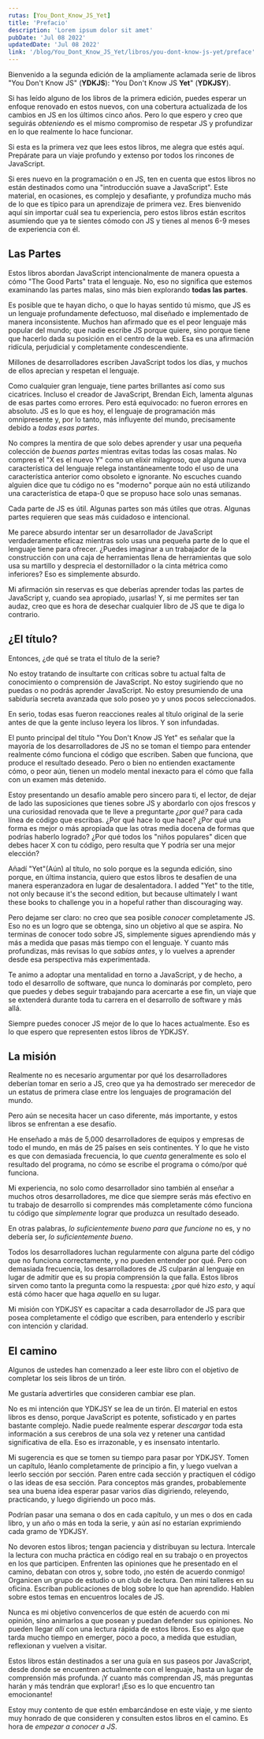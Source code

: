 ```yaml
---
rutas: [You_Dont_Know_JS_Yet]
title: 'Prefacio'
description: 'Lorem ipsum dolor sit amet'
pubDate: 'Jul 08 2022'
updatedDate: 'Jul 08 2022'
link: '/blog/You_Dont_Know_JS_Yet/libros/you-dont-know-js-yet/preface'
---
```


Bienvenido a la segunda edición de la ampliamente aclamada serie de libros "You Don't Know JS" (**YDKJS**): "You Don't Know JS **Yet**" (**YDKJSY**).

Si has leído alguno de los libros de la primera edición, puedes esperar un enfoque renovado en estos nuevos, con una cobertura actualizada de los cambios en JS en los últimos cinco años. Pero lo que espero y creo que seguirás *obteniendo* es el mismo compromiso de respetar JS y profundizar en lo que realmente lo hace funcionar.

Si esta es la primera vez que lees estos libros, me alegra que estés aquí. Prepárate para un viaje profundo y extenso por todos los rincones de JavaScript.

Si eres nuevo en la programación o en JS, ten en cuenta que estos libros no están destinados como una "introducción suave a JavaScript". Este material, en ocasiones, es complejo y desafiante, y profundiza mucho más de lo que es típico para un aprendizaje de primera vez. Eres bienvenido aquí sin importar cuál sea tu experiencia, pero estos libros están escritos asumiendo que ya te sientes cómodo con JS y tienes al menos 6-9 meses de experiencia con él.

## Las Partes

Estos libros abordan JavaScript intencionalmente de manera opuesta a cómo "The Good Parts" trata el lenguaje. No, eso no significa que estemos examinando las partes malas, sino más bien explorando **todas las partes**.

Es posible que te hayan dicho, o que lo hayas sentido tú mismo, que JS es un lenguaje profundamente defectuoso, mal diseñado e implementado de manera inconsistente. Muchos han afirmado que es el peor lenguaje más popular del mundo; que nadie escribe JS porque quiere, sino porque tiene que hacerlo dada su posición en el centro de la web. Esa es una afirmación ridícula, perjudicial y completamente condescendiente.

Millones de desarrolladores escriben JavaScript todos los días, y muchos de ellos aprecian y respetan el lenguaje.

Como cualquier gran lenguaje, tiene partes brillantes así como sus cicatrices. Incluso el creador de JavaScript, Brendan Eich, lamenta algunas de esas partes como errores. Pero está equivocado: no fueron errores en absoluto. JS es lo que es hoy, el lenguaje de programación más omnipresente y, por lo tanto, más influyente del mundo, precisamente debido a *todas esas partes*.

No compres la mentira de que solo debes aprender y usar una pequeña colección de *buenas partes* mientras evitas todas las cosas malas. No compres el "X es el nuevo Y" como un elixir milagroso, que alguna nueva característica del lenguaje relega instantáneamente todo el uso de una característica anterior como obsoleto e ignorante. No escuches cuando alguien dice que tu código no es "moderno" porque aún no está utilizando una característica de etapa-0 que se propuso hace solo unas semanas.

Cada parte de JS es útil. Algunas partes son más útiles que otras. Algunas partes requieren que seas más cuidadoso e intencional.

Me parece absurdo intentar ser un desarrollador de JavaScript verdaderamente eficaz mientras solo usas una pequeña parte de lo que el lenguaje tiene para ofrecer. ¿Puedes imaginar a un trabajador de la construcción con una caja de herramientas llena de herramientas que solo usa su martillo y desprecia el destornillador o la cinta métrica como inferiores? Eso es simplemente absurdo.

Mi afirmación sin reservas es que deberías aprender todas las partes de JavaScript y, cuando sea apropiado, ¡usarlas! Y, si me permites ser tan audaz, creo que es hora de desechar cualquier libro de JS que te diga lo contrario.

## ¿El título?

Entonces, ¿de qué se trata el título de la serie?

No estoy tratando de insultarte con críticas sobre tu actual falta de conocimiento o comprensión de JavaScript. No estoy sugiriendo que no puedas o no podrás aprender JavaScript. No estoy presumiendo de una sabiduría secreta avanzada que solo poseo yo y unos pocos seleccionados.

En serio, todas esas fueron reacciones reales al título original de la serie antes de que la gente incluso leyera los libros. Y son infundadas.

El punto principal del título "You Don't Know JS Yet" es señalar que la mayoría de los desarrolladores de JS no se toman el tiempo para entender realmente cómo funciona el código que escriben. Saben que funciona, que produce el resultado deseado. Pero o bien no entienden exactamente cómo, o peor aún, tienen un modelo mental inexacto para el cómo que falla con un examen más detenido.

Estoy presentando un desafío amable pero sincero para ti, el lector, de dejar de lado las suposiciones que tienes sobre JS y abordarlo con ojos frescos y una curiosidad renovada que te lleve a preguntarte *¿por qué?* para cada línea de código que escribas. ¿Por qué hace lo que hace? ¿Por qué una forma es mejor o más apropiada que las otras media docena de formas que podrías haberlo logrado? ¿Por qué todos los "niños populares" dicen que debes hacer X con tu código, pero resulta que Y podría ser una mejor elección?

Añadí "Yet"(Aún) al título, no solo porque es la segunda edición, sino porque, en última instancia, quiero que estos libros te desafíen de una manera esperanzadora en lugar de desalentadora.
I added "Yet" to the title, not only because it's the second edition, but because ultimately I want these books to challenge you in a hopeful rather than discouraging way.

Pero dejame ser claro: no creo que sea posible *conocer* completamente JS. Eso no es un logro que se obtenga, sino un objetivo al que se aspira. No terminas de conocer todo sobre JS, simplemente sigues aprendiendo más y más a medida que pasas más tiempo con el lenguaje. Y cuanto más profundizas, más revisas lo que *sabías antes*, y lo vuelves a aprender desde esa perspectiva más experimentada.

Te animo a adoptar una mentalidad en torno a JavaScript, y de hecho, a todo el desarrollo de software, que nunca lo dominarás por completo, pero que puedes y debes seguir trabajando para acercarte a ese fin, un viaje que se extenderá durante toda tu carrera en el desarrollo de software y más allá.

Siempre puedes conocer JS mejor de lo que lo haces actualmente. Eso es lo que espero que representen estos libros de YDKJSY.

## La misión

Realmente no es necesario argumentar por qué los desarrolladores deberían tomar en serio a JS, creo que ya ha demostrado ser merecedor de un estatus de primera clase entre los lenguajes de programación del mundo.

Pero aún se necesita hacer un caso diferente, más importante, y estos libros se enfrentan a ese desafío.

He enseñado a más de 5,000 desarrolladores de equipos y empresas de todo el mundo, en más de 25 países en seis continentes. Y lo que he visto es que con demasiada frecuencia, lo que *cuenta* generalmente es solo el resultado del programa, no cómo se escribe el programa o cómo/por qué funciona.

Mi experiencia, no solo como desarrollador sino también al enseñar a muchos otros desarrolladores, me dice que siempre serás más efectivo en tu trabajo de desarrollo si comprendes más completamente cómo funciona tu código que *simplemente* lograr que produzca un resultado deseado.

En otras palabras, *lo suficientemente bueno para que funcione* no es, y no debería ser, *lo suficientemente bueno*.

Todos los desarrolladores luchan regularmente con alguna parte del código que no funciona correctamente, y no pueden entender por qué. Pero con demasiada frecuencia, los desarrolladores de JS culparán al lenguaje en lugar de admitir que es su propia comprensión la que falla. Estos libros sirven como tanto la pregunta como la respuesta: ¿por qué hizo *esto*, y aquí está cómo hacer que haga *aquello* en su lugar.

Mi misión con YDKJSY es capacitar a cada desarrollador de JS para que posea completamente el código que escriben, para entenderlo y escribir con intención y claridad.

## El camino

Algunos de ustedes han comenzado a leer este libro con el objetivo de completar los seis libros de un tirón.

Me gustaría advertirles que consideren cambiar ese plan.

No es mi intención que YDKJSY se lea de un tirón. El material en estos libros es denso, porque JavaScript es potente, sofisticado y en partes bastante complejo. Nadie puede realmente esperar *descargar* toda esta información a sus cerebros de una sola vez y retener una cantidad significativa de ella. Eso es irrazonable, y es insensato intentarlo.

Mi sugerencia es que se tomen su tiempo para pasar por YDKJSY. Tomen un capítulo, léanlo completamente de principio a fin, y luego vuelvan a leerlo sección por sección. Paren entre cada sección y practiquen el código o las ideas de esa sección. Para conceptos más grandes, probablemente sea una buena idea esperar pasar varios días digiriendo, releyendo, practicando, y luego digiriendo un poco más.

Podrían pasar una semana o dos en cada capítulo, y un mes o dos en cada libro, y un año o más en toda la serie, y aún así no estarían exprimiendo cada gramo de YDKJSY.

No devoren estos libros; tengan paciencia y distribuyan su lectura. Intercale la lectura con mucha práctica en código real en su trabajo o en proyectos en los que participen. Enfrenten las opiniones que he presentado en el camino, debatan con otros y, sobre todo, ¡no estén de acuerdo conmigo! Organicen un grupo de estudio o un club de lectura. Den mini talleres en su oficina. Escriban publicaciones de blog sobre lo que han aprendido. Hablen sobre estos temas en encuentros locales de JS.

Nunca es mi objetivo convencerlos de que estén de acuerdo con mi opinión, sino animarlos a que posean y puedan defender sus opiniones. No pueden llegar *allí* con una lectura rápida de estos libros. Eso es algo que tarda mucho tiempo en emerger, poco a poco, a medida que estudian, reflexionan y vuelven a visitar.

Estos libros están destinados a ser una guía en sus paseos por JavaScript, desde donde se encuentren actualmente con el lenguaje, hasta un lugar de comprensión más profunda. ¡Y cuanto más comprendan JS, más preguntas harán y más tendrán que explorar! ¡Eso es lo que encuentro tan emocionante!

Estoy muy contento de que estén embarcándose en este viaje, y me siento muy honrado de que consideren y consulten estos libros en el camino. Es hora de *empezar a conocer a JS*.
